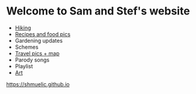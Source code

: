# Welcome to Sam and Stef's website
- [Hiking](https://shmuelic.github.io/hiking)
- [Recipes and food pics](https://shmuelic.github.io/recipes)
- Gardening updates
- Schemes
- [Travel pics + map](https://shmuelic.github.io/test_turkey4.html)
- Parody songs
- Playlist
- [Art](https://shmuelic.github.io/art)

https://shmuelic.github.io


